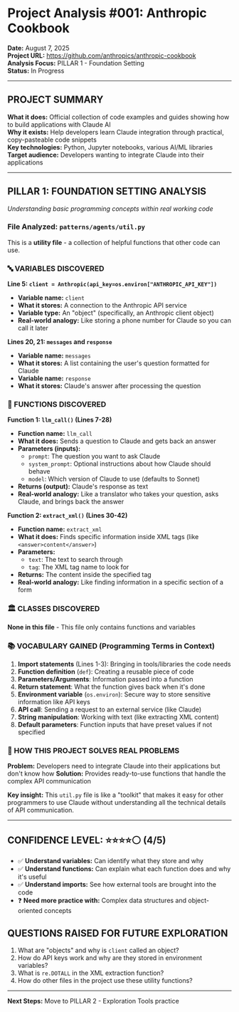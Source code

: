 # Project Analysis #001: Anthropic Cookbook

**Date:** August 7, 2025  
**Project URL:** https://github.com/anthropics/anthropic-cookbook  
**Analysis Focus:** PILLAR 1 - Foundation Setting  
**Status:** In Progress

---

## PROJECT SUMMARY
**What it does:** Official collection of code examples and guides showing how to build applications with Claude AI  
**Why it exists:** Help developers learn Claude integration through practical, copy-pasteable code snippets  
**Key technologies:** Python, Jupyter notebooks, various AI/ML libraries  
**Target audience:** Developers wanting to integrate Claude into their applications

---

## PILLAR 1: FOUNDATION SETTING ANALYSIS
*Understanding basic programming concepts within real working code*

### File Analyzed: `patterns/agents/util.py`
This is a **utility file** - a collection of helpful functions that other code can use.

### 🔤 VARIABLES DISCOVERED

**Line 5: `client = Anthropic(api_key=os.environ["ANTHROPIC_API_KEY"])`**
- **Variable name:** `client`
- **What it stores:** A connection to the Anthropic API service
- **Variable type:** An "object" (specifically, an Anthropic client object)
- **Real-world analogy:** Like storing a phone number for Claude so you can call it later

**Lines 20, 21: `messages` and `response`**
- **Variable name:** `messages` 
- **What it stores:** A list containing the user's question formatted for Claude
- **Variable name:** `response`
- **What it stores:** Claude's answer after processing the question

### 🔧 FUNCTIONS DISCOVERED

**Function 1: `llm_call()` (Lines 7-28)**
- **Function name:** `llm_call`
- **What it does:** Sends a question to Claude and gets back an answer
- **Parameters (inputs):** 
  - `prompt`: The question you want to ask Claude
  - `system_prompt`: Optional instructions about how Claude should behave
  - `model`: Which version of Claude to use (defaults to Sonnet)
- **Returns (output):** Claude's response as text
- **Real-world analogy:** Like a translator who takes your question, asks Claude, and brings back the answer

**Function 2: `extract_xml()` (Lines 30-42)**
- **Function name:** `extract_xml`
- **What it does:** Finds specific information inside XML tags (like `<answer>content</answer>`)
- **Parameters:** 
  - `text`: The text to search through
  - `tag`: The XML tag name to look for
- **Returns:** The content inside the specified tag
- **Real-world analogy:** Like finding information in a specific section of a form

### 🏛️ CLASSES DISCOVERED
**None in this file** - This file only contains functions and variables

### 📚 VOCABULARY GAINED (Programming Terms in Context)

1. **Import statements** (Lines 1-3): Bringing in tools/libraries the code needs
2. **Function definition** (`def`): Creating a reusable piece of code
3. **Parameters/Arguments**: Information passed into a function
4. **Return statement**: What the function gives back when it's done
5. **Environment variable** (`os.environ`): Secure way to store sensitive information like API keys  
6. **API call**: Sending a request to an external service (like Claude)
7. **String manipulation**: Working with text (like extracting XML content)
8. **Default parameters**: Function inputs that have preset values if not specified

### 🎯 HOW THIS PROJECT SOLVES REAL PROBLEMS

**Problem:** Developers need to integrate Claude into their applications but don't know how
**Solution:** Provides ready-to-use functions that handle the complex API communication

**Key insight:** This `util.py` file is like a "toolkit" that makes it easy for other programmers to use Claude without understanding all the technical details of API communication.

---

## CONFIDENCE LEVEL: ⭐⭐⭐⭐⚪ (4/5)
- ✅ **Understand variables:** Can identify what they store and why
- ✅ **Understand functions:** Can explain what each function does and why it's useful  
- ✅ **Understand imports:** See how external tools are brought into the code
- ❓ **Need more practice with:** Complex data structures and object-oriented concepts

## QUESTIONS RAISED FOR FUTURE EXPLORATION
1. What are "objects" and why is `client` called an object?
2. How do API keys work and why are they stored in environment variables?
3. What is `re.DOTALL` in the XML extraction function?
4. How do other files in the project use these utility functions?

---
**Next Steps:** Move to PILLAR 2 - Exploration Tools practice